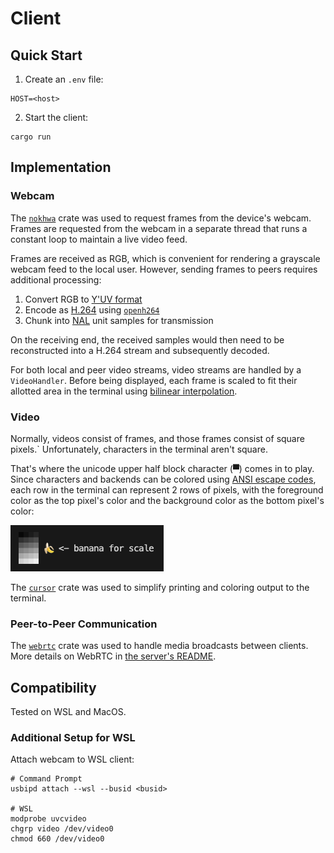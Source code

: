 # Client

## Quick Start

1. Create an `.env` file:

```
HOST=<host>
```

2. Start the client:

```
cargo run
```

## Implementation

### Webcam

The [`nokhwa`](https://crates.io/crates/nokhwa) crate was used to request frames from the device's webcam.
Frames are requested from the webcam in a separate thread that runs a constant loop to maintain a live video feed.

Frames are received as RGB, which is convenient for rendering a grayscale webcam feed to the local user.
However, sending frames to peers requires additional processing:

1. Convert RGB to [Y'UV format](https://en.wikipedia.org/wiki/Y%E2%80%B2UV)
2. Encode as [H.264](https://en.wikipedia.org/wiki/Advanced_Video_Coding) using [`openh264`](https://crates.io/crates/openh264)
3. Chunk into [NAL](https://en.wikipedia.org/wiki/Network_Abstraction_Layer) unit samples for transmission

On the receiving end, the received samples would then need to be reconstructed into a H.264 stream and subsequently decoded.

For both local and peer video streams, video streams are handled by a `VideoHandler`.
Before being displayed, each frame is scaled to fit their allotted area in the terminal using [bilinear interpolation](https://en.wikipedia.org/wiki/Bilinear_interpolation).

### Video

Normally, videos consist of frames, and those frames consist of square pixels.`
Unfortunately, characters in the terminal aren't square.

That's where the unicode upper half block character (▀) comes in to play.
Since characters and backends can be colored using [ANSI escape codes](https://en.wikipedia.org/wiki/ANSI_escape_code),
each row in the terminal can represent 2 rows of pixels, with the foreground color as the top pixel's color and the background color as the bottom pixel's color:

![pixels](../assets/pixels.png)

The [`cursor`](https://crates.io/crates/cursor) crate was used to simplify printing and coloring output to the terminal.

### Peer-to-Peer Communication

The [`webrtc`](https://crates.io/crates/webrtc) crate was used to handle media broadcasts between clients.
More details on WebRTC in [the server's README](../server/README.md).

## Compatibility

Tested on WSL and MacOS.

### Additional Setup for WSL

Attach webcam to WSL client:

```
# Command Prompt
usbipd attach --wsl --busid <busid>

# WSL
modprobe uvcvideo
chgrp video /dev/video0
chmod 660 /dev/video0
```
